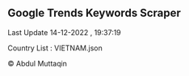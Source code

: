 

## Google Trends Keywords Scraper 
 
Last Update 14-12-2022 , 19:37:19

Country List :
VIETNAM.json



© Abdul Muttaqin 

